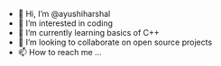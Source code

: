 - 👋 Hi, I’m @ayushiharshal
- 👀 I’m interested in coding
- 🌱 I’m currently learning basics of C++
- 💞️ I’m looking to collaborate on open source projects
- 📫 How to reach me ...

<!---
ayushiharshal/ayushiharshal is a ✨ special ✨ repository because its `README.md` (this file) appears on your GitHub profile.
You can click the Preview link to take a look at your changes.
--->
